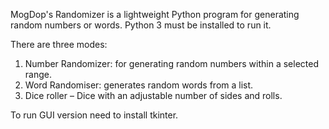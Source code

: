 MogDop's Randomizer is a lightweight Python program for generating random numbers or words. Python 3 must be installed to run it.

There are three modes:
1. Number Randomizer: for generating random numbers within a selected range.
2. Word Randomiser: generates random words from a list.
3. Dice roller – Dice with an adjustable number of sides and rolls.

To run GUI version need to install tkinter.
